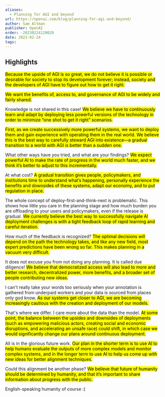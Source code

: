 ```yaml
---
aliases:
  - Planning for AGI and beyond
url: https://openai.com/blog/planning-for-agi-and-beyond/
author: Sam Altman
publisher: OpenAI
order: -20230224120029
date: 2023-02-24
tags:
---
```


## Highlights
<mark>Because the upside of AGI is so great, we do not believe it is possible or desirable for society to stop its development forever; instead, society and the developers of AGI have to figure out how to get it right.</mark>

<mark>We want the benefits of, access to, and governance of AGI to be widely and fairly shared.</mark>

Knowledge is not shared in this case!
<mark>We believe we have to continuously learn and adapt by deploying less powerful versions of the technology in order to minimize “one shot to get it right” scenarios.</mark>

<mark>First, as we create successively more powerful systems, we want to deploy them and gain experience with operating them in the real world. We believe this is the best way to carefully steward AGI into existence—a gradual transition to a world with AGI is better than a sudden one.</mark>

What other ways have you tried, and what are your findings?
<mark>We expect powerful AI to make the rate of progress in the world much faster, and we think it’s better to adjust to this incrementally.</mark>

At what cost?
<mark>A gradual transition gives people, policymakers, and institutions time to understand what’s happening, personally experience the benefits and downsides of these systems, adapt our economy, and to put regulation in place.</mark>

The whole concept of deploy-first-and-think-next is problematic. This shows how little you care in the planning stage and how much burden you are offloading to your users and policymakers, even if the release is gradual.
<mark>We currently believe the best way to successfully navigate AI deployment challenges is with a tight feedback loop of rapid learning and careful iteration.</mark>

How much of the feedback is recognized?
<mark>The optimal decisions will depend on the path the technology takes, and like any new field, most expert predictions have been wrong so far. This makes planning in a vacuum very difficult.</mark>

It does not excuse you from not doing any planning. It is called due diligence!
<mark>We believe that democratized access will also lead to more and better research, decentralized power, more benefits, and a broader set of people contributing new ideas.</mark>

I can't really take your words too seriously when your annotation is gathered from underpaid workers and your data is sourced from places only god know.
<mark>As our systems get closer to AGI, we are becoming increasingly cautious with the creation and deployment of our models.</mark>

That's where we differ. I care more about the data than the model.
<mark>At some point, the balance between the upsides and downsides of deployments (such as empowering malicious actors, creating social and economic disruptions, and accelerating an unsafe race) could shift, in which case we would significantly change our plans around continuous deployment.</mark>

All is in the glorious future work.
<mark>Our plan in the shorter term is to use AI to help humans evaluate the outputs of more complex models and monitor complex systems, and in the longer term to use AI to help us come up with new ideas for better alignment techniques.</mark>

Could this alignment be another phase?
<mark>We believe that future of humanity should be determined by humanity, and that it’s important to share information about progress with the public.</mark>

English-speaking humanity of course :(
